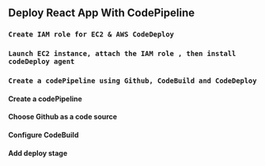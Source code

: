 ## Deploy React App With CodePipeline
### `Create IAM role for EC2 & AWS CodeDeploy`
### `Launch EC2 instance, attach the IAM role , then install codeDeploy agent`
### `Create a codePipeline using Github, CodeBuild and CodeDeploy`
#### Create a codePipeline
#### Choose Github as a code source
#### Configure CodeBuild
#### Add deploy stage
